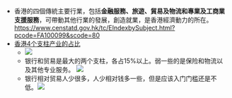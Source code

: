 - 香港的四個傳統主要行業，包括**金融服務、旅遊、貿易及物流和專業及工商業支援服務**，可帶動其他行業的發展，創造就業，是香港經濟動力的所在。  https://www.censtatd.gov.hk/tc/EIndexbySubject.html?pcode=FA100099&scode=80
- [香港4个支柱产业的占比](note/files/B72312FA2023XXXXB0100.pdf)
	- ![](note/files/Pasted%20image%2020231228085235.png)
	- 银行和贸易是最大的两个支柱，各占15%以上。弱一些的是保险和物流以及其他专业服务。 ![](note/files/Pasted%20image%2020231228085305.png)
	- 银行相对贸易人少很多，人少相对钱多一些，但是应该入门门槛还是不低。![](note/files/Pasted%20image%2020231228085451.png)